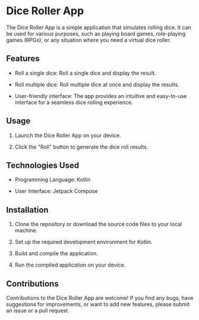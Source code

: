 # Dice Roller App

The Dice Roller App is a simple application that simulates rolling dice. It can be used for various purposes, such as playing board games, role-playing games (RPGs), or any situation where you need a virtual dice roller.

## Features

- Roll a single dice: Roll a single dice and display the result.

- Roll multiple dice: Roll multiple dice at once and display the results.

- User-friendly interface: The app provides an intuitive and easy-to-use interface for a seamless dice rolling experience.

## Usage

1. Launch the Dice Roller App on your device.

2. Click the "Roll" button to generate the dice roll results.

## Technologies Used

- Programming Language: Kotlin

- User Interface: Jetpack Compose

## Installation

1. Clone the repository or download the source code files to your local machine.

2. Set up the required development environment for Kotlin.

3. Build and compile the application.

4. Run the compiled application on your device.

## Contributions

Contributions to the Dice Roller App are welcome! If you find any bugs, have suggestions for improvements, or want to add new features, please submit an issue or a pull request.
